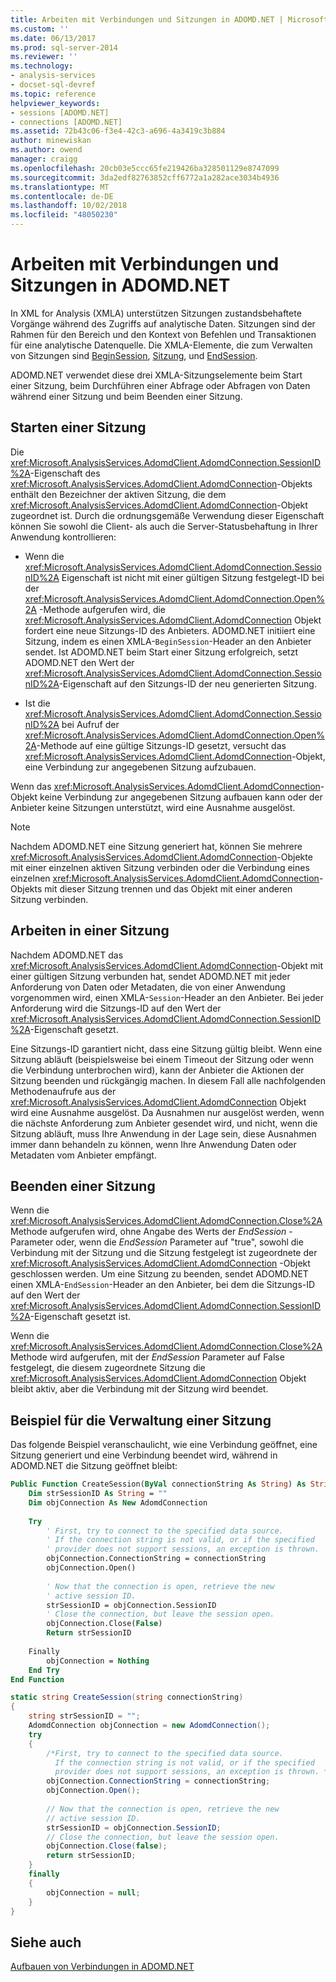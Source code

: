 ```yaml
---
title: Arbeiten mit Verbindungen und Sitzungen in ADOMD.NET | Microsoft-Dokumentation
ms.custom: ''
ms.date: 06/13/2017
ms.prod: sql-server-2014
ms.reviewer: ''
ms.technology:
- analysis-services
- docset-sql-devref
ms.topic: reference
helpviewer_keywords:
- sessions [ADOMD.NET]
- connections [ADOMD.NET]
ms.assetid: 72b43c06-f3e4-42c3-a696-4a3419c3b884
author: minewiskan
ms.author: owend
manager: craigg
ms.openlocfilehash: 20cb03e5ccc65fe219426ba328501129e8747099
ms.sourcegitcommit: 3da2edf82763852cff6772a1a282ace3034b4936
ms.translationtype: MT
ms.contentlocale: de-DE
ms.lasthandoff: 10/02/2018
ms.locfileid: "48050230"
---
```

# <a name="working-with-connections-and-sessions-in-adomdnet"></a>Arbeiten mit Verbindungen und Sitzungen in ADOMD.NET
  In XML for Analysis (XMLA) unterstützen Sitzungen zustandsbehaftete Vorgänge während des Zugriffs auf analytische Daten. Sitzungen sind der Rahmen für den Bereich und den Kontext von Befehlen und Transaktionen für eine analytische Datenquelle. Die XMLA-Elemente, die zum Verwalten von Sitzungen sind [BeginSession](../xmla/xml-elements-headers/beginsession-element-xmla.md), [Sitzung](../xmla/xml-elements-headers/session-element-xmla.md), und [EndSession](../xmla/xml-elements-headers/endsession-element-xmla.md).  
  
 ADOMD.NET verwendet diese drei XMLA-Sitzungselemente beim Start einer Sitzung, beim Durchführen einer Abfrage oder Abfragen von Daten während einer Sitzung und beim Beenden einer Sitzung.  
  
## <a name="starting-a-session"></a>Starten einer Sitzung  
 Die <xref:Microsoft.AnalysisServices.AdomdClient.AdomdConnection.SessionID%2A>-Eigenschaft des <xref:Microsoft.AnalysisServices.AdomdClient.AdomdConnection>-Objekts enthält den Bezeichner der aktiven Sitzung, die dem <xref:Microsoft.AnalysisServices.AdomdClient.AdomdConnection>-Objekt zugeordnet ist. Durch die ordnungsgemäße Verwendung dieser Eigenschaft können Sie sowohl die Client- als auch die Server-Statusbehaftung in Ihrer Anwendung kontrollieren:  
  
-   Wenn die <xref:Microsoft.AnalysisServices.AdomdClient.AdomdConnection.SessionID%2A> Eigenschaft ist nicht mit einer gültigen Sitzung festgelegt-ID bei der <xref:Microsoft.AnalysisServices.AdomdClient.AdomdConnection.Open%2A> -Methode aufgerufen wird, die <xref:Microsoft.AnalysisServices.AdomdClient.AdomdConnection> Objekt fordert eine neue Sitzungs-ID des Anbieters. ADOMD.NET initiiert eine Sitzung, indem es einen XMLA-`BeginSession`-Header an den Anbieter sendet. Ist ADOMD.NET beim Start einer Sitzung erfolgreich, setzt ADOMD.NET den Wert der <xref:Microsoft.AnalysisServices.AdomdClient.AdomdConnection.SessionID%2A>-Eigenschaft auf den Sitzungs-ID der neu generierten Sitzung.  
  
-   Ist die <xref:Microsoft.AnalysisServices.AdomdClient.AdomdConnection.SessionID%2A> bei Aufruf der <xref:Microsoft.AnalysisServices.AdomdClient.AdomdConnection.Open%2A>-Methode auf eine gültige Sitzungs-ID gesetzt, versucht das <xref:Microsoft.AnalysisServices.AdomdClient.AdomdConnection>-Objekt, eine Verbindung zur angegebenen Sitzung aufzubauen.  
  
 Wenn das <xref:Microsoft.AnalysisServices.AdomdClient.AdomdConnection>-Objekt keine Verbindung zur angegebenen Sitzung aufbauen kann oder der Anbieter keine Sitzungen unterstützt, wird eine Ausnahme ausgelöst.  
  
> [!NOTE]  
>  Nachdem ADOMD.NET eine Sitzung generiert hat, können Sie mehrere <xref:Microsoft.AnalysisServices.AdomdClient.AdomdConnection>-Objekte mit einer einzelnen aktiven Sitzung verbinden oder die Verbindung eines einzelnen <xref:Microsoft.AnalysisServices.AdomdClient.AdomdConnection>-Objekts mit dieser Sitzung trennen und das Objekt mit einer anderen Sitzung verbinden.  
  
## <a name="working-in-a-session"></a>Arbeiten in einer Sitzung  
 Nachdem ADOMD.NET das <xref:Microsoft.AnalysisServices.AdomdClient.AdomdConnection>-Objekt mit einer gültigen Sitzung verbunden hat, sendet ADOMD.NET mit jeder Anforderung von Daten oder Metadaten, die von einer Anwendung vorgenommen wird, einen XMLA-`Session`-Header an den Anbieter. Bei jeder Anforderung wird die Sitzungs-ID auf den Wert der <xref:Microsoft.AnalysisServices.AdomdClient.AdomdConnection.SessionID%2A>-Eigenschaft gesetzt.  
  
 Eine Sitzungs-ID garantiert nicht, dass eine Sitzung gültig bleibt. Wenn eine Sitzung abläuft (beispielsweise bei einem Timeout der Sitzung oder wenn die Verbindung unterbrochen wird), kann der Anbieter die Aktionen der Sitzung beenden und rückgängig machen. In diesem Fall alle nachfolgenden Methodenaufrufe aus der <xref:Microsoft.AnalysisServices.AdomdClient.AdomdConnection> Objekt wird eine Ausnahme ausgelöst. Da Ausnahmen nur ausgelöst werden, wenn die nächste Anforderung zum Anbieter gesendet wird, und nicht, wenn die Sitzung abläuft, muss Ihre Anwendung in der Lage sein, diese Ausnahmen immer dann behandeln zu können, wenn Ihre Anwendung Daten oder Metadaten vom Anbieter empfängt.  
  
## <a name="closing-a-session"></a>Beenden einer Sitzung  
 Wenn die <xref:Microsoft.AnalysisServices.AdomdClient.AdomdConnection.Close%2A> Methode aufgerufen wird, ohne Angabe des Werts der *EndSession* -Parameter oder, wenn die *EndSession* Parameter auf "true", sowohl die Verbindung mit der Sitzung und die Sitzung festgelegt ist zugeordnete der <xref:Microsoft.AnalysisServices.AdomdClient.AdomdConnection> -Objekt geschlossen werden. Um eine Sitzung zu beenden, sendet ADOMD.NET einen XMLA-`EndSession`-Header an den Anbieter, bei dem die Sitzungs-ID auf den Wert der <xref:Microsoft.AnalysisServices.AdomdClient.AdomdConnection.SessionID%2A>-Eigenschaft gesetzt ist.  
  
 Wenn die <xref:Microsoft.AnalysisServices.AdomdClient.AdomdConnection.Close%2A> Methode wird aufgerufen, mit der *EndSession* Parameter auf False festgelegt, die diesem zugeordnete Sitzung die <xref:Microsoft.AnalysisServices.AdomdClient.AdomdConnection> Objekt bleibt aktiv, aber die Verbindung mit der Sitzung wird beendet.  
  
## <a name="example-of-managing-a-session"></a>Beispiel für die Verwaltung einer Sitzung  
 Das folgende Beispiel veranschaulicht, wie eine Verbindung geöffnet, eine Sitzung generiert und eine Verbindung beendet wird, während in ADOMD.NET die Sitzung geöffnet bleibt:  
  
```vb  
Public Function CreateSession(ByVal connectionString As String) As String  
    Dim strSessionID As String = ""  
    Dim objConnection As New AdomdConnection  
  
    Try  
        ' First, try to connect to the specified data source.  
        ' If the connection string is not valid, or if the specified  
        ' provider does not support sessions, an exception is thrown.  
        objConnection.ConnectionString = connectionString  
        objConnection.Open()  
  
        ' Now that the connection is open, retrieve the new  
        ' active session ID.  
        strSessionID = objConnection.SessionID  
        ' Close the connection, but leave the session open.  
        objConnection.Close(False)  
        Return strSessionID  
  
    Finally  
        objConnection = Nothing  
    End Try  
End Function  
```  
  
```csharp  
static string CreateSession(string connectionString)  
{  
    string strSessionID = "";  
    AdomdConnection objConnection = new AdomdConnection();  
    try  
    {  
        /*First, try to connect to the specified data source.  
          If the connection string is not valid, or if the specified  
          provider does not support sessions, an exception is thrown. */  
        objConnection.ConnectionString = connectionString;  
        objConnection.Open();  
  
        // Now that the connection is open, retrieve the new  
        // active session ID.  
        strSessionID = objConnection.SessionID;  
        // Close the connection, but leave the session open.  
        objConnection.Close(false);  
        return strSessionID;  
    }  
    finally  
    {  
        objConnection = null;  
    }  
}  
```  
  
## <a name="see-also"></a>Siehe auch  
 [Aufbauen von Verbindungen in ADOMD.NET](connections-in-adomd-net.md)  
  
  
